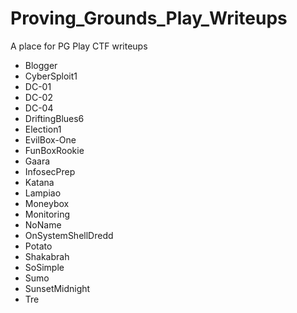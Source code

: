 # Proving_Grounds_Play_Writeups

A place for PG Play CTF writeups

- Blogger
- CyberSploit1
- DC-01
- DC-02
- DC-04
- DriftingBlues6
- Election1
- EvilBox-One
- FunBoxRookie
- Gaara
- InfosecPrep
- Katana
- Lampiao
- Moneybox
- Monitoring
- NoName
- OnSystemShellDredd
- Potato
- Shakabrah
- SoSimple
- Sumo
- SunsetMidnight
- Tre
